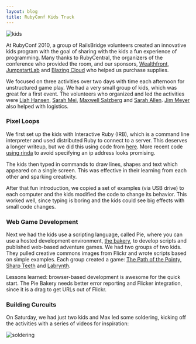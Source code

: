 ```yaml
---
layout: blog
title: RubyConf Kids Track
---
```

![kids](images/rubyconf-kidstrack.png)

At RubyConf 2010, a group of RailsBridge volunteers created an innovative kids program with the goal of sharing with the kids a fun experience of programming. Many thanks to RubyCentral, the organizers of the conference who provided the room, and our sponsors, [Wealthfront](https://www.wealthfront.com/), [JumpstartLab](http://jumpstartlab.com/) and [Blazing Cloud](http://blazingcloud.net/) who helped us purchase supplies. 

We focused on three activities over two days with time each afternoon for unstructured game play. We had a very small group of kids, which was great for a first event. The volunteers who organized and led the activities were [Liah Hansen](http://twitter.com/liahhansen), [Sarah Mei](http://twitter.com/sarahmei), [Maxwell Salzberg](http://twitter.com/maxwellsalz) and [Sarah Allen](http://twitter.com/ultrasaurus).  [Jim Meyer](http://twitter.com/purp) also helped with logistics.

### Pixel Loops
We first set up the kids with Interactive Ruby (IRB), which is a command line interpreter and used distributed Ruby to connect to a server.  This deserves a longer writeup, but we did this using code from [here](https://gist.github.com/615896). More recent code [using rinda](https://gist.github.com/636680) to avoid specifying an ip address looks promising.

The kids then typed in commands to draw lines, shapes and text which appeared on a single screen.  This was effective in their learning from each other and sparking creativity.  

After that fun introduction, we copied a set of examples (via USB drive) to each computer and the kids modified the code to change its behavior. This worked well, since typing is boring and the kids could see big effects with small code changes.

### Web Game Development
Next we had the kids use a scripting language, called Pie, where you can use a hosted development environment, [the bakery](http://pie-bakery.heroku.com/), to develop scripts and published web-based adventure games. We had two groups of two kids. They pulled creative commons images from Flickr and wrote scripts based on simple examples. Each group created a game: [The Path of the Pointy, Sharp Teeth](http://pie-bakery.heroku.com/play/17/start) and [Labrynth](http://pie-bakery.heroku.com/play/15/start).  

Lessons learned: browser-based development is awesome for the quick start.  The Pie Bakery needs better error reporting and Flicker integration, since it is a drag to get URLs out of Flickr.

### Building Curcuits
On Saturday, we had just two kids and Max led some soldering, kicking off the activities with a series of videos for inspiration:


![soldering](images/soldering.png)

